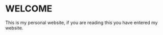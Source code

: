 <!DOCTYPE html>
<html>
<head>
<title>Welcome to my website</title>
</head>
<body> 
    <h1>WELCOME</h1>
    <p>This is my personal website, if you are reading this you have entered my website.</p>

   </body>

   </html>

